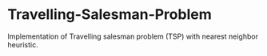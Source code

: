 # Travelling-Salesman-Problem

Implementation of Travelling salesman problem (TSP) with nearest neighbor heuristic.
